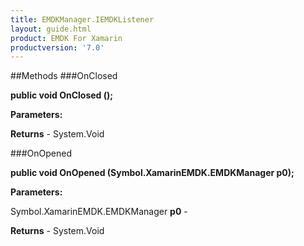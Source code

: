 ```yaml
---
title: EMDKManager.IEMDKListener
layout: guide.html
product: EMDK For Xamarin 
productversion: '7.0' 
---
```


    

##Methods
###OnClosed

**public void OnClosed ();**


        

**Parameters:**

**Returns** - System.Void

###OnOpened

**public void OnOpened (Symbol.XamarinEMDK.EMDKManager p0);**


        

**Parameters:**

Symbol.XamarinEMDK.EMDKManager **p0**  - 
        

**Returns** - System.Void

